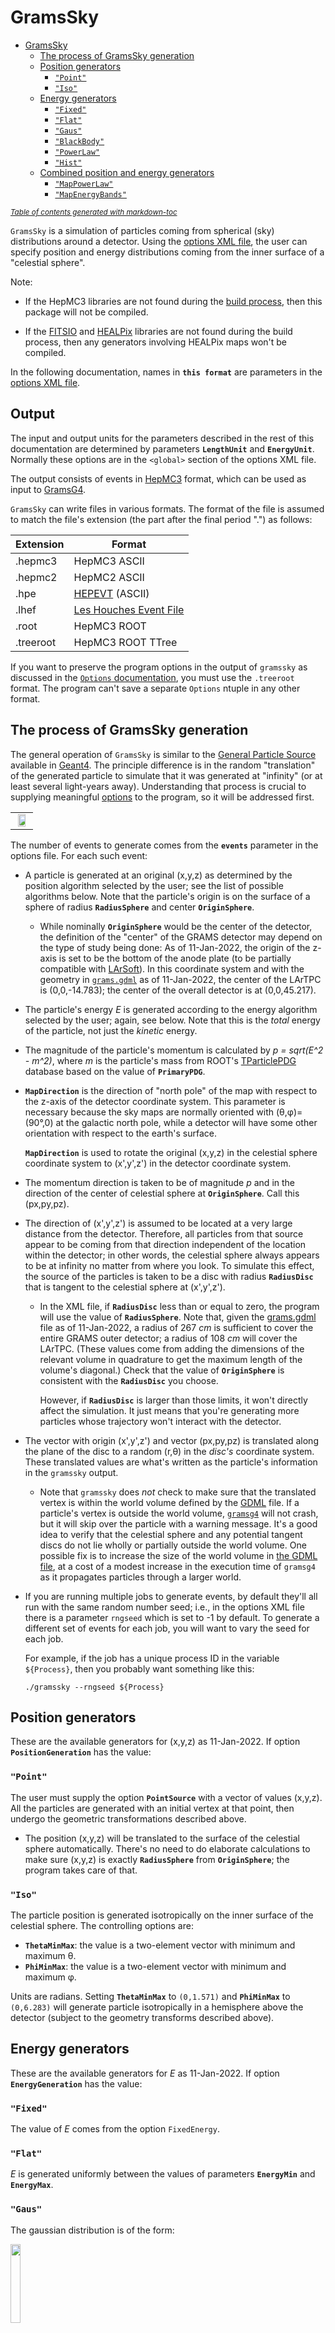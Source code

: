 # GramsSky

- [GramsSky](#gramssky)
  * [The process of GramsSky generation](#the-process-of-gramssky-generation)
  * [Position generators](#position-generators)
    + [`"Point"`](#point)
    + [`"Iso"`](#iso)
  * [Energy generators](#energy-generators)
    + [`"Fixed"`](#fixed)
    + [`"Flat"`](#flat)
    + [`"Gaus"`](#gaus)
    + [`"BlackBody"`](#blackbody)
    + [`"PowerLaw"`](#powerlaw)
    + [`"Hist"`](#hist)
  * [Combined position and energy generators](#combined-position-and-energy-generators)
    + [`"MapPowerLaw"`](#mappowerlaw)
    + [`"MapEnergyBands"`](#mapenergybands)

<small><i><a href='http://ecotrust-canada.github.io/markdown-toc/'>Table of contents generated with markdown-toc</a></i></small>

`GramsSky` is a simulation of particles coming from spherical (sky) distributions around a detector. Using the [options XML file](../util/README.md), the user can specify position and energy distributions coming from the inner surface of a "celestial sphere". 

Note: 

- If the HepMC3 libraries are not found during the [build process](../DEPENDENCIES.md), then this package will not be compiled.

- If the [FITSIO][20] and [HEALPix][21] libraries are not found during the build process, then any generators involving HEALPix maps won't be compiled. 

In the following documentation, names in __`this format`__ are parameters in the [options XML file](../options.xml). 

## Output

The input and output units for the parameters described in the rest of this documentation are determined by parameters __`LengthUnit`__ and __`EnergyUnit`__. Normally these options are in the `<global>` section of the options XML file. 

The output consists of events in [HepMC3][10] format, which can be used as input to [GramsG4](../GramsG4/README.md). 

`GramsSky` can write files in various formats. The format of the file is assumed to match the file's extension (the part after the final period ".") as follows:

|  Extension  |  Format                        |
| ----------- | -----------------------------  |
|  .hepmc3    |  HepMC3 ASCII                  |
|  .hepmc2    |  HepMC2 ASCII                  |
|  .hpe       |  [HEPEVT][15] (ASCII)          |
|  .lhef      |  [Les Houches Event File][16]  |
|  .root      |  HepMC3 ROOT                   |
|  .treeroot  |  HepMC3 ROOT TTree             |

[10]: https://gitlab.cern.ch/hepmc/HepMC3
[15]: https://cdcvs.fnal.gov/redmine/projects/minos-sim/wiki/HEPEVT_files
[16]: http://home.thep.lu.se/~leif/LHEF/LHEF_8h_source.html

If you want to preserve the program options in the output of `gramssky` as discussed in the [`Options` documentation](../util/README.md), you must use the `.treeroot` format. The program can't save a separate `Options` ntuple in any other format.

## The process of GramsSky generation

The general operation of `GramsSky` is similar to the [General Particle Source][62] available in [Geant4][60]. The principle difference is in the random "translation" of the generated particle to simulate that it was generated at "infinity" (or at least several light-years away). Understanding that process is crucial to supplying meaningful [options](../util/README.md) to the program, so it will be addressed first.

[60]: https://geant4.web.cern.ch/
[62]: http://geant4-userdoc.web.cern.ch/geant4-userdoc/UsersGuides/ForApplicationDeveloper/html/GettingStarted/generalParticleSource.html

|                                          |
| :--------------------------------------: | 
| <img src="SkyDiagram.jpg" width="75%" /> |

The number of events to generate comes from the __`events`__ parameter in the options file. For each such event: 

   - A particle is generated at an original (x,y,z) as determined by the position algorithm selected by the user; see the list of possible algorithms below. Note that the particle's origin is on the surface of a sphere of radius __`RadiusSphere`__ and center __`OriginSphere`__.

      - While nominally __`OriginSphere`__ would be the center of the detector, the definition of the "center" of the GRAMS detector may depend on the type of study being done: As of 11-Jan-2022, the origin of the z-axis is set to be the bottom of the anode plate (to be partially compatible with [LArSoft][15]). In this coordinate system and with the geometry in [`grams.gdml`](../grams.gdml) as of 11-Jan-2022, the center of the LArTPC is (0,0,-14.783); the center of the overall detector is at (0,0,45.217).
   
[15]: https://github.com/LArSoft
   
   - The particle's energy _E_ is generated according to the energy algorithm selected by the user; again, see below. Note that this is the _total_ energy of the particle, not just the _kinetic_ energy. 
   
   - The magnitude of the particle's momentum is calculated by _p = sqrt(E^2 - m^2)_, where _m_ is the particle's mass from ROOT's [TParticlePDG][10] database based on the value of __`PrimaryPDG`__.
   
[10]: https://root.cern.ch/doc/master/classTDatabasePDG.html
[11]: https://pdg.lbl.gov/2007/reviews/montecarlorpp.pdf

   - __`MapDirection`__ is the direction of "north pole" of the map with respect to the z-axis of the detector coordinate system. This parameter is necessary because the sky maps are normally oriented with (&theta;,&phi;)=(90&deg;,0) at the galactic north pole, while a detector will have some other orientation with respect to the earth's surface. 
   
      __`MapDirection`__ is used to rotate the original (x,y,z) in the celestial sphere coordinate system to (x',y',z') in the detector coordinate system. 
    
   - The momentum direction is taken to be of magnitude _p_ and in the direction of the center of celestial sphere at __`OriginSphere`__. Call this (px,py,pz).
   
   - The direction of (x',y',z') is assumed to be located at a very large distance from the detector. Therefore, all particles from that source appear to be coming from that direction independent of the location within the detector; in other words, the celestial sphere always appears to be at infinity no matter from where you look. To simulate this effect, the source of the particles is taken to be a disc with radius __`RadiusDisc`__ that is tangent to the celestial sphere at (x',y',z').
   
      - In the XML file, if __`RadiusDisc`__ less than or equal to zero, the program will use the value of __`RadiusSphere`__. Note that, given the [grams.gdml](../grams.gdml) file as of 11-Jan-2022, a radius of 267 _cm_ is sufficient to cover the entire GRAMS outer detector; a radius of 108 _cm_ will cover the LArTPC. (These values come from adding the dimensions of the relevant volume in quadrature to get the maximum length of the volume's diagonal.) Check that the value of __`OriginSphere`__ is consistent with the __`RadiusDisc`__ you choose.
      
         However, if __`RadiusDisc`__ is larger than those limits, it won't directly affect the simulation. It just means that you're generating more particles whose trajectory won't interact with the detector.

   - The vector with origin (x',y',z') and vector (px,py,pz) is translated along the plane of the disc to a random (r,&theta;) in the _disc's_ coordinate system. These translated values are what's written as the particle's information in the `gramssky` output. 
     
      - Note that `gramssky` does _not_ check to make sure that the translated vertex is within the world volume defined by the [GDML](../grams.gdml) file. If a particle's vertex is outside the world volume, [`gramsg4`](../GramsG4) will not crash, but it will skip over the particle with a warning message. It's a good idea to verify that the celestial sphere and any potential tangent discs do not lie wholly or partially outside the world volume. One possible fix is to increase the size of the world volume in [the GDML file](../grams.gdml), at a cost of a modest increase in the execution time of `gramsg4` as it propagates particles through a larger world.
      
   - If you are running multiple jobs to generate events, by default they'll all run with the same random number seed;
   i.e., in the options XML file there is a parameter `rngseed` which is set to -1 by default. To generate a different set
   of events for each job, you will want to vary the seed for each job. 
   
      For example, if the job has a unique process ID in the variable `${Process}`, then you probably want something like this:
      
      `./gramssky --rngseed ${Process}`

## Position generators

These are the available generators for (x,y,z) as 11-Jan-2022. If option __`PositionGeneration`__ has the value: 

### `"Point"`

The user must supply the option __`PointSource`__ with a vector of values (x,y,z). All the particles are generated with an initial vertex at that point, then undergo the geometric transformations described above. 

   - The position (x,y,z) will be translated to the surface of the celestial sphere automatically. There's no need to do elaborate calculations to make sure (x,y,z) is exactly __`RadiusSphere`__ from __`OriginSphere`__; the program takes care of that. 

### `"Iso"`

The particle position is generated isotropically on the inner surface of the celestial sphere. The controlling options are:

   - __`ThetaMinMax`__: the value is a two-element vector with minimum and maximum &theta;.
   - __`PhiMinMax`__: the value is a two-element vector with minimum and maximum &phi;.

Units are radians. Setting __`ThetaMinMax`__ to `(0,1.571)` and __`PhiMinMax`__ to `(0,6.283)` will generate particle isotropically in a hemisphere above the detector (subject to the geometry transforms described above).

## Energy generators

These are the available generators for _E_ as 11-Jan-2022. If option __`EnergyGeneration`__ has the value: 

### `"Fixed"`

The value of _E_ comes from the option `FixedEnergy`.

### `"Flat"`

_E_ is generated uniformly between the values of parameters __`EnergyMin`__ and __`EnergyMax`__.

### `"Gaus"`

The gaussian distribution is of the form:

<img src="gaussian.png" width="18%"/>

where _&mu;_ is the mean of the distribution and _&sigma;_ is the width. _E_ is generated with _&mu;_ given by __`GausMean`__ and _&sigma;_ given by __`GausWidth`__. 

   - Note that the limits in parameters __`EnergyMin`__ and __`EnergyMax`__ still apply to this generator. This is to keep the value of _E_ from going negative, which would cause problems in both `gramssky` and `gramsg4`.
   
### `"BlackBody"`

The black-body radiation function is of the form:

<img src="black-body.png" width="20%"/>

where _kT_ is the "radiation temperature". _E_ is generated according to a black-body distribution with _kT_ given by parameter __`RadTemp`__. 

   - Again, the limits in parameters __`EnergyMin`__ and __`EnergyMax`__ still apply to this generator.
   - The units of _kT_ must be the same as that of __`EnergyMin`__ and __`EnergyMax`__; i.e., the value of the global parameter `EnergyUnit`.
   
### `"PowerLaw"`

The power-law function is of the form:

<img src="power-law.png" width="15%"/>

where

   - _N_ is a normalization
   - _E<sub>ref</sub>_ is the "reference energy"
   - _&alpha;_ is the "photon index"

_E_ is generated according to a power-law distribution with _&alpha;_ given by parameter __`PhotonIndex`__.

   - The limits in parameters __`EnergyMin`__ and __`EnergyMax`__ still apply to this generator.
   
### `"Hist"`

The program expects two parameters: __`HistFile`__ with the name of a ROOT file, and __`HistName`__ with the name of a histogram within that file. 

   - Both __`HistFile`__ and __`HistName`__ can contain path specifiers for directories either on the computer system or within the ROOT file. 
   
   - For this generator, the values of __`EnergyMin`__ and __`EnergyMax`__ are ignored. Instead, the energy limits effectively come from the bin limits of the histogram. 
   
## Combined position and energy generators

As of Feb-2022, all the generators in this category make use of the [FITSIO][20] and [HEALPix][21] libraries.

[20]: https://heasarc.gsfc.nasa.gov/fitsio/ 
[21]: https://healpix.jpl.nasa.gov/ 

   - FITS is a file format intended for both images and multi-dimensional data.

   - HEALPix is a pixelization for evenly subdividing a sphere. 
   
   |                                       |
   | :-----------------------------------: | 
   | <img src="healpix.png" width="50%" /> |
   | Courtesy NASA/JPL-Caltech             |
   
   - Credit to Naomi Tsuji and Hiroki Yoneda, who provided me with the code and files to incorporate the following into GramsSky. 

   - As noted above, if the `healpix_cxx` libraries are not installed on your system, the following generators will not be compiled into GramsSky. 

For the following options, the value of __`EnergyGeneration`__ is ignored. If option __`PositionGeneration`__ has the value: 

### `"MapPowerLaw"`

This method uses three HEALPix maps, one for each parameter in a [power-law](#--powerlaw--) distribution:

   |                                       |
   | :-----------------------------------: | 
   | <img src="power-law%20map%20diagram.png" width="75%" /> |
   
The procedure is to randomly select a pixel, then randomly generate the energy according to the power-law distribution at that position. 

This approach is intended as a simple simulation for stellar sources.

The parameters for `"MapPowerLaw"` are:

   - `"MapPowerLawFile"` = the name of the HEALPix file containing the power-law maps. 
   
   - `"MapPowerLawHDU"` = the [HDU][20] for the HEALPix maps within the file.

[20]: https://heasarc.gsfc.nasa.gov/fitsio/c/c_user/node21.html

   - `"MapPowerLawColumnNorm"` = the "column number" of the map for parameter _N_ within the HDU.
   
   - `"MapPowerLawColumnIndex"` = the "column number" of the map for parameter _&alpha;_ within the HDU.
   
   - `"MapPowerLawColumnEref"` = the "column number" of the map for parameter _E<sub>ref</sub>_ within the HDU.

   - The limits in parameters __`EnergyMin`__ and __`EnergyMax`__ are applied to the power-law distribution within each pixel.

Note that this HDU/column structure may not be permanent, depending on the evolution of the process as determined by Naomi Tsuji and Hiroki Yoneda.

### `"MapEnergyBands"`

This method uses a series of HEALPix maps, one for each of an increasing set of energies. 

   |                                       |
   | :-----------------------------------: | 
   | <img src="energy-band%20map%20diagram.png" width="75%" /> |


The procedure is to randomly select an energy band, then randomly select a pixel from the flux in that band, and finally generate an energy distribution for that particular pixel from a power-law distribution. 

This approach is intended to simulate the diffuse sky background.

The parameters for `"MapEnergyBands"` are:

   - `"MapEnergyBandsFile"` = the name of the HEALPix file containing the energy-band maps. 
   
   - `"MapEnergyBandsHDU"` = the [HDU][20] for the HEALPix maps within the file.
   
   - `"MapNumberEnergyBandsKey"` = within the HDU, this is a key whose value is the number of energy-band maps in the file. 
   
   - `"MapEnergyBandsPrefix"` = The key for each map is formed by this string, suffixed by a number. For example, if `MapNumberEnergyBandsKey` is `"NMAP"` and `MapEnergyBandsPrefix` is `"ENE"`, the individual maps have keys `"ENEnn"` where nn is 1 through `NMAP`.
   
   - Only those energy bands with energies beween __`EnergyMin`__ and __`EnergyMax`__ are used in the above procedure.

Note that this HDU/column structure may not be permanent, depending on the evolution of the process as determined by Naomi Tsuji and Hiroki Yoneda.
